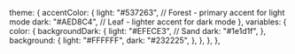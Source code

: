   theme: {
    accentColor: {
      light: "#537263", // Forest - primary accent for light mode
      dark: "#AED8C4", // Leaf - lighter accent for dark mode
    },
    variables: {
      color: {
        backgroundDark: {
          light: "#EFECE3", // Sand
          dark: "#1e1d1f",
        },
        background: {
          light: "#FFFFFF",
          dark: "#232225",
        },
      },
    },
  },
